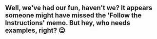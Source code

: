 ## Well, we've had our fun, haven't we? It appears someone might have missed the 'Follow the Instructions' memo. But hey, who needs examples, right? 😉

<!-- 
Really, even the source code too??? 
Geniunely STOP. 

There is literally nothing to find here.

YOU ARE SICK.

YOU need HELP!.
-->

